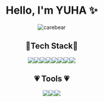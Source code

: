 

<div align="center">
 
# Hello, I'm YUHA ✨
 
![carebear](https://user-images.githubusercontent.com/99242822/204905667-dad11323-085f-4498-9f1c-fae4c3878509.gif)
  
 ## 🚀Tech Stack🚀
<img src="https://img.shields.io/badge/HTML5-E34F26?style=for-the-badge&logo=HTML5&logoColor=white"><img src="https://img.shields.io/badge/CSS3-1572B6?style=for-the-badge&logo=CSS3&logoColor=white"><img src="https://img.shields.io/badge/JavaScript-F7DF1E?style=for-the-badge&logo=JavaScript&logoColor=white"><img src="https://img.shields.io/badge/React-61DAFB?style=for-the-badge&logo=React&logoColor=white"><img src="https://img.shields.io/badge/JAVA-007396?style=for-the-badge&logo=java&logoColor=white"><img src="https://img.shields.io/badge/Spring Boot-6DB33F?style=for-the-badge&logo=Spring Boot&logoColor=white"><img src="https://img.shields.io/badge/Oracle-F80000?style=for-the-badge&logo=Oracle&logoColor=white"><img src="https://img.shields.io/badge/styled-components-DB7093?style=for-the-badge&logo=styled-components&logoColor=white"> 
 
 
 ## 💗 Tools 💗
<img src="https://img.shields.io/badge/Visual Studio Code-007ACC?style=for-the-badge&logo=Visual Studio Code&logoColor=white"><img src="https://img.shields.io/badge/Eclipse IDE-2C2255?style=for-the-badge&logo=Eclipse IDE&logoColor=white"><img src="https://img.shields.io/badge/Git-F05032?style=for-the-badge&logo=Git&logoColor=white">
 
 </div>




